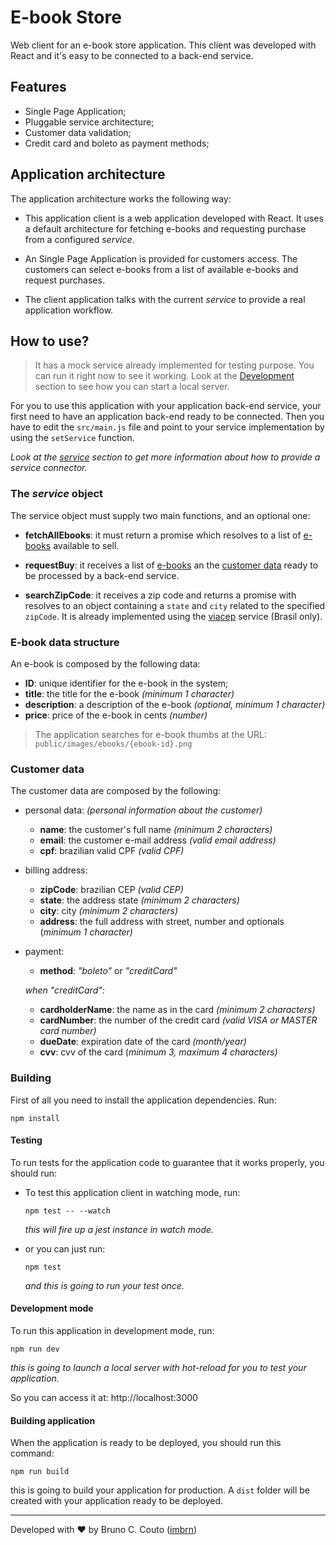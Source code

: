 # E-book Store

Web client for an e-book store application. This client was developed with React
and it's easy to be connected to a back-end service.

## Features

- Single Page Application;
- Pluggable service architecture;
- Customer data validation;
- Credit card and boleto as payment methods;

## Application architecture

The application architecture works the following way:

- This application client is a web application developed with React. It uses a
  default architecture for fetching e-books and requesting purchase from a
  configured _service_.

- An Single Page Application is provided for customers access. The customers can
  select e-books from a list of available e-books and request purchases.

- The client application talks with the current _service_ to provide a real
  application workflow.

## How to use?

> It has a mock service already implemented for testing purpose. You can run it
> right now to see it working. Look at the [Development](#development-mode)
> section to see how you can start a local server.

For you to use this application with your application back-end service, your
first need to have an application back-end ready to be connected. Then you have
to edit the `src/main.js` file and point to your service implementation by
using the `setService` function.

_Look at the [service](#the-service-object) section to get more information about
how to provide a service connector._

### The _service_ object

The service object must supply two main functions, and an optional one:

- **fetchAllEbooks**: it must return a promise which resolves to a list of
  [e-books](#e-book-data-structure) available to sell.

- **requestBuy**: it receives a list of [e-books](#e-book-data-structure) an
  the [customer data](#customer-data) ready to be processed by a back-end
  service.

- **searchZipCode**: it receives a zip code and returns a promise with resolves
  to an object containing a `state` and `city` related to the specified `zipCode`.
  It is already implemented using the [viacep](http://viacep.com.br/) service
  (Brasil only).

### E-book data structure

An e-book is composed by the following data:

- **ID**: unique identifier for the e-book in the system;
- **title**: the title for the e-book _(minimum 1 character)_
- **description**: a description of the e-book _(optional, minimum 1 character)_
- **price**: price of the e-book in cents _(number)_

> The application searches for e-book thumbs at the URL:
> `public/images/ebooks/{ebook-id}.png`

### Customer data

The customer data are composed by the following:

- personal data: _(personal information about the customer)_

  - **name**: the customer's full name _(minimum 2 characters)_
  - **email**: the customer e-mail address _(valid email address)_
  - **cpf**: brazilian valid CPF _(valid CPF)_

- billing address:

  - **zipCode**: brazilian CEP _(valid CEP)_
  - **state**: the address state _(minimum 2 characters)_
  - **city**: city _(minimum 2 characters)_
  - **address**: the full address with street, number and optionals (_minimum 1 character)_

- payment:

  - **method**: _"boleto"_ or _"creditCard"_

  _when "creditCard":_

  - **cardholderName**: the name as in the card _(minimum 2 characters)_
  - **cardNumber**: the number of the credit card _(valid VISA or MASTER card number)_
  - **dueDate**: expiration date of the card _(month/year)_
  - **cvv**: cvv of the card (_minimum 3, maximum 4 characters)_

### Building

First of all you need to install the application dependencies. Run:

```shell
npm install
```

#### Testing

To run tests for the application code to guarantee that it works properly, you
should run:

- To test this application client in watching mode, run:

  ```shell
  npm test -- --watch
  ```

  _this will fire up a jest instance in watch mode._

- or you can just run:

  ```shell
  npm test
  ```

  _and this is going to run your test once._

#### Development mode

To run this application in development mode, run:

```shell
npm run dev
```

_this is going to launch a local server with hot-reload for you to test your
application._

So you can access it at: http://localhost:3000

#### Building application

When the application is ready to be deployed, you should run this command:

```shell
npm run build
```

this is going to build your application for production. A `dist` folder will be
created with your application ready to be deployed.

---

Developed with ❤ by Bruno C. Couto ([imbrn](https://github.com/imbrn))
